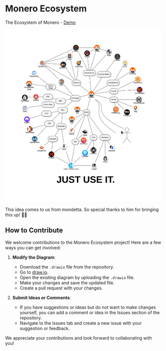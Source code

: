 # Monero Ecosystem

The Ecosystem of Monero - [Demo](https://schmidt1024.github.io/monero-ecosystem/monero-ecosystem-map-drawio.html)

![Monero Ecosystem Diagram](monero-ecosystem-map.jpg)

This idea comes to us from mondetta. So special thanks to him for bringing this up! 🙏🏻

## How to Contribute

We welcome contributions to the Monero Ecosystem project! Here are a few ways you can get involved:

1. **Modify the Diagram**:
   - Download the `.drawio` file from the repository.
   - Go to [draw.io](https://app.diagrams.net/).
   - Open the existing diagram by uploading the `.drawio` file.
   - Make your changes and save the updated file.
   - Create a pull request with your changes.

2. **Submit Ideas or Comments**:
   - If you have suggestions or ideas but do not want to make changes yourself, you can add a comment or idea in the Issues section of the repository.
   - Navigate to the Issues tab and create a new issue with your suggestion or feedback.

We appreciate your contributions and look forward to collaborating with you!
